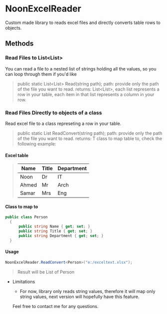# NoonExcelReader
  Custom made library to reads excel files and directly converts table rows to objects. 

## Methods
### Read Files to List<List<string>> 
  You can read a file to a nested list of strings holding all the values, so you can loop through them if you'd like

  > public static List<List<string>> Read(string path); 
  > path: provide only the path of the file you want to read. 
  > returns: List<List<string>>, each list represents a row in your table, each item in that list represents a column in your row.

  
### Read Files Directly to objects of a class
  Read excel file to a class represeting a row in your table.

  > public static List<T> ReadConvert<T>(string path); 
  > path: provide only the path of the file you want to read. 
  > returns: T class to map table to, check the following example: 
  
  #### Excel table
  
  > Name | Title | Department
  > -----|-------|------------
  > Noon | Dr | IT
  > Ahmed | Mr | Arch
  > Samar | Mrs | Eng 
  
  #### Class to map to
  ```c#
  public class Person
    {
        public string Name { get; set; }
        public string Title { get; set; }
        public string Department { get; set; }
    }
  ```
  
  #### Usage
  ```c# 
  NoonExcelReader.ReadConvert<Person>("e:/exceltext.xlsx"); 
  ``` 
  
  > Result will be List of Person 
  
  * Limitations
    * For now, library only reads string values, therefore it will map only string values, next version will hopefully have this feature. 
    
    
    Feel free to contact me for any questions.
  
  
